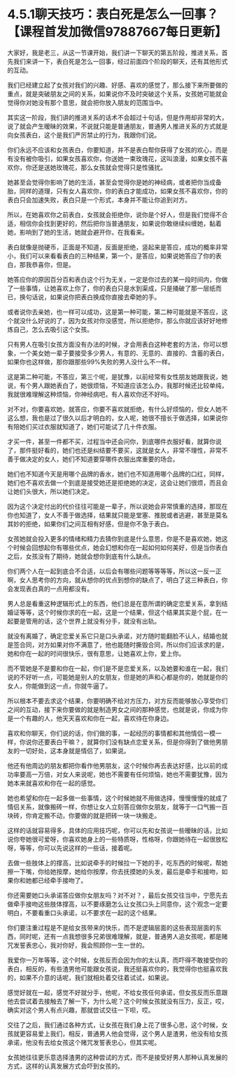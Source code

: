 # 4.5.1聊天技巧：表白死是怎么一回事？【课程首发加微信97887667每日更新】

大家好，我是老三，从这一节课开始，我们讲一下聊天的第五阶段，推进关系，首先我们来讲一下，表白死是怎么一回事，经过前面四个阶段的聊天，还有其他形式的互动。

我们已经建立起了女孩对我们的兴趣、好感、喜欢的感觉了，那么接下来所要做的重点，就是突破朋友之间的关系，如果说你不及时突破这个关系，女孩她可能就会觉得你对她没有那个意思，就会把你放入朋友的范围当中。

其实这一阶段，我们讲的推进关系的话术不会超过十句话，但是作用却非常的大，说了就会产生暧昧的效果，不说就只能是普通朋友，普通男人推进关系的方式就是向女孩表白，这个是我们严厉禁止的行为，我跟你们说。

你们永远不应该和女孩表白，你要知道，并不是表白帮你获得了女孩的欢心，而是有没有被你吸引，如果女孩喜欢你，你送她一束玫瑰花，这叫浪漫，如果女孩不喜欢你，你还是送她玫瑰花，那么女孩就会觉得只是性骚扰。

她甚至会觉得你影响了她的生活，甚至会觉得你是她的神经病，或者把你当成备胎，同样的道理，只有女人喜欢你，你的表白才能成功，如果女孩不喜欢你，你的表白只会加速失败，表白只是一个形式，本身并不能让你追到对方。

所以，在她喜欢你之前表白，女孩就会拒绝你，说你是个好人，但是我们觉得不合适，相信你会找到更好的，然后把你当普通朋友，如果说你敢继续纠缠她，黏着她，影响到了她的生活，她就会避开你，在我看来。

表白就像是抛硬币，正面是不知道，反面是拒绝，竖起来是答应，成功的概率非常小，我们可以来看看表白的三种结果，第一个，是答应，如果说她答应了你的表白，那我恭喜你，但是。

她答应你的原因百分百和表白这个行为无关，一定是你过去的某一段时间内，你做了一些事情，让她喜欢上你了，你的表白只是水到渠成，只是捅破了那一层纸而已，换句话说，如果说你把表白换成你直接去牵她的手。

或者说你去亲她，也一样可以成功，这是第一种可能，第二种可能就是不答应，这个就没什么好说的了，因为女孩对你没感觉，所以拒绝你，那么你就应该好好地修炼自己，怎么去吸引这个女孩。

只有男人在吸引女孩方面没有办法的时候，才会用表白这种老套的方法，你可以想象，一个美女她一辈子要接受多少男人，有意的、无意的、直接的、含蓄的表白，如果你也这样做，那你跟那些99%失败的男人没什么不一样。

这是第二种可能，不答应，第三个呢，是犹豫，以前经常有女性朋友她跟我说，她说，有个男人跟她表白了，她很烦恼，不知道应该怎么办，我那时候还比较单纯，我就很难理解这种烦恼，你神经病吧，有人喜欢你还不好吗。

对不对，你要喜欢她，就答应，你要不喜欢就拒绝，有什么好烦恼的，但女人她不这么想，我也是过了很久以后才明白的，女人呢，她很不擅长于做选择，如果说你有陪她们买过衣服就知道了，她们可能试了几十件衣服。

才买一件，甚至一件都不买，过程当中还会问你，到底哪件衣服好看，就算你说了，那件挺好看的，她们也还是纠结要不要买，这就是女人，非常不理性，非常不善于做决定的女人，她们不知道要穿哪件衣服出席重要的场合。

她们也不知道今天是用哪个品牌的香水，她们也不知道用哪个品牌的口红，同样，她们也不喜欢去做一个到底是接受她还是拒绝她的决定，这会让她们很烦，而且会让她们头很大，所以她们决定。

因为这个决定付出的代价往往可能是一辈子，所以说她会非常慎重的选择，那现在你也知道了，女人不善于做选择，结果就只能是堂塞、推脱或者逃避，甚至是莫名其妙的拒绝，如果你们之间互相有好感，但是你不急于表白。

女孩她就会投入更多的情绪和精力去猜你到底是什么意思，你是不是喜欢她，她这个时候会回想起你有哪些优点，她会幻想和你在一起如何如何美好，但是当你表白之后，女孩没有了期待，她就会想你到底有什么缺点。

你们两个人在一起到底合不合适，以后会有哪些问题等等等等，所以这一反一正啊，女人思考你的方向，就从想你的优点到想你的缺点了，明白了这三种表白，你会发现表白真的一点用都没有。

男人总是看重这种逻辑形式上的东西，他们总是在意所谓的确定恋爱关系，拿到结婚证等等，这个时候你求的在一起，这是一个结果，但这个结果其实是个屁，在一起要是管用的话，这个世界上就没有分手，就没有出轨。

就没有离婚了，确定恋爱关系它只是口头承诺，对方随时能翻脸不认人，结婚也就是签合同，对方如果对你不满意了，他也能随时撕毁合同，所以你们应该求的是，她和你在一起的时间很快乐，很有意思，让她喜欢上你，爱上你。

而不管她是不是要和你在一起，你们是不是恋爱关系，以及她要和谁在一起，我们说的不好听一点，可能她是别人的女朋友，但是她的声和心都是你的，她就是你的女人，你能做到这一点，你就牛逼了。

所以根本不要去求这个结果，你要明确不给对方压力，对方反而能够放心享受你们之间的互动，接下来你要做的就是制造男女之间的那种感觉，也就是说，你成为你是一个有趣的人，他天天喜欢和你在一起，喜欢待在你身边。

喜欢和你聊天，你们说的话，你们做的事，一起经历的事情都和其他情侣一模一样，你说你还要表白干嘛？，就算你们没有缺点恋爱关系，但是你得到了做他男朋友的一切好处，这本身就是情侣了，如果说。

他还有他周边的朋友都把你看作他男朋友，这个时候你再去表达好感，比以前的成功率要高一万倍，对女人来说呢，她也不需要有任何烦恼，她也不需要犹豫，因为她本来就喜欢和你在一起的感觉。

她也希望和你在一起多做一些事情，这个时候她就不用做选择，慢慢慢慢的就成了情侣关系，就像搬砖一样，你想让女人立刻答应做你女朋友，就等于一口气搬一百块砖，你肯定搬不动，你要做的就是把砖一块一块搬走。

这样的话就容易得多，具体的应用技巧呢，你可以先和女孩说一些暧昧的话，比如说你夸她很可爱呀，你喜欢她身上的一些特质呀，性格呀，你跟她待在一起很放松呀，等等，你可以先说这样的一些话，接着呢。

去做一些肢体上的撑高，比如说牵手的时候拉一下她的手，吃东西的时候呢，帮她擦一下嘴，你给她按摩，她给你按摩，你去抚摸她的头发，最后是牵手和接吻，如果你和她都已经牵手接吻了。

你还需要她口头承诺答应做你女朋友吗？对不对？，最后女孩交往当中，宁愿先去做牵手接吻这些肢体撑高，以不要琢磨怎么让女孩口头上同意你，这个观念一定要明白，不要看重口头承诺，以不要求在一起的这个结果。

你们要注重过程是不是给女孩带来的快乐，而不是逻辑层面的这些表现层面的东西，同时呢，还有一点我想很多兄弟很难理解，就是，普通男人追女孩呢，都是赌咒发誓表忠心，我对你好，我会照顾你一生一世的。

我爱你一万年等等，这个时候，女孩反而会因为你的太认真，而吓得不敢接受你的表白，相反的，有些渣男他可能跟女孩说，我还挺喜欢你的，我觉得你也挺喜欢我的，如果不介意的话呢，我们就相处着交往着试试，如果说。

感觉好就在一起，感觉不好就分手，他呢，不给女孩任何承诺，但女孩反而乐意跟他去尝试着去接触去了解一下，为什么呢？这个时候女孩就没有压力，反正，哎，确实对这个男人有点兴趣，那就尝试交往一下呗，哎。

交往了之后，我们通过各种方式，让女孩在我们身上花了很多心思，这个时候，女孩就更容易爱上我们，相反，普通男人他会觉得，这个男人是渣男，他没有给女孩承诺，他没有去给女孩这个赌咒发誓表忠心，但其实呢。

女孩她往往更乐意选择渣男的这种尝试的方式，而不是接受好男人那种认真发展的方式，这样的认真发展方式会吓到女孩的。